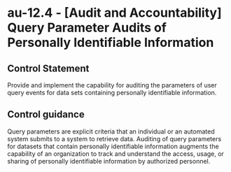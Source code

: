 # au-12.4 - \[Audit and Accountability\] Query Parameter Audits of Personally Identifiable Information

## Control Statement

Provide and implement the capability for auditing the parameters of user query events for data sets containing personally identifiable information.

## Control guidance

Query parameters are explicit criteria that an individual or an automated system submits to a system to retrieve data. Auditing of query parameters for datasets that contain personally identifiable information augments the capability of an organization to track and understand the access, usage, or sharing of personally identifiable information by authorized personnel.
